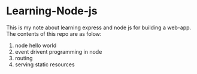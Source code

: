 
# Learning-Node-js
This is my note about learning express and node js for building a web-app. The contents of this repo are as folow:
1. node hello world
2. event drivent programming in node
3. routing 
4. serving static resources
